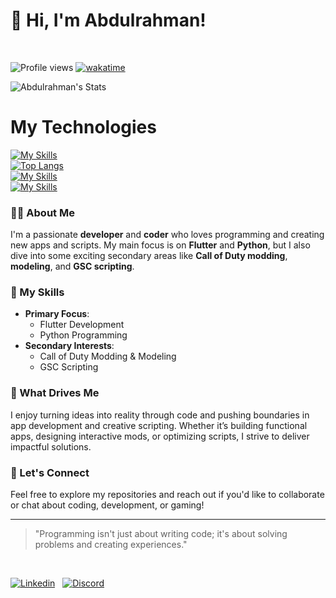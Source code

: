 # 👋 Hi, I'm Abdulrahman!
<br>

![Profile views](https://komarev.com/ghpvc/?username=3bdulra7manAmir)
[![wakatime](https://wakatime.com/badge/user/018ef128-539c-43d7-818a-ec6c74c4b831.svg)](https://wakatime.com/@018ef128-539c-43d7-818a-ec6c74c4b831)
<br>

![Abdulrahman's Stats](https://github-readme-stats.vercel.app/api?username=3bdulra7manAmir&theme=github_dark&show_icons=true&hide_border=true&count_private=true)
<br>

# My Technologies
[![My Skills](https://skillicons.dev/icons?i=dart,flutter,firebase,python,git)](https://skillicons.dev)
<br>
[![Top Langs](https://github-readme-stats.vercel.app/api/top-langs/?username=3bdulra7manamir&theme=github_dark&layout=compact)](https://github.com/3bdulra7manAmir)
<br>
[![My Skills](https://skillicons.dev/icons?i=debian,raspberrypi,linux,windows,kali,ubuntu,mint,powershell,stackoverflow)](https://skillicons.dev)
<br>
[![My Skills](https://skillicons.dev/icons?i=vscode,visualstudio,androidstudio,pycharm,discord)](https://skillicons.dev)

### 🧑‍💻 About Me
I'm a passionate **developer** and **coder** who loves programming and creating new apps and scripts. My main focus is on **Flutter** and **Python**, but I also dive into some exciting secondary areas like **Call of Duty modding**, **modeling**, and **GSC scripting**.

### 🔧 My Skills
- **Primary Focus**: 
  - Flutter Development
  - Python Programming
- **Secondary Interests**:
  - Call of Duty Modding & Modeling
  - GSC Scripting

### 🌟 What Drives Me
I enjoy turning ideas into reality through code and pushing boundaries in app development and creative scripting. Whether it’s building functional apps, designing interactive mods, or optimizing scripts, I strive to deliver impactful solutions.

### 💬 Let's Connect
Feel free to explore my repositories and reach out if you'd like to collaborate or chat about coding, development, or gaming!

---
> "Programming isn't just about writing code; it's about solving problems and creating experiences."
<br>

[![Linkedin](https://skillicons.dev/icons?i=linkedin)](https://www.linkedin.com/in/3bdulra7manamir)
&nbsp; [![Discord](https://skillicons.dev/icons?i=discord)](https://discord.com/users/524660965044650027)
&nbsp;
